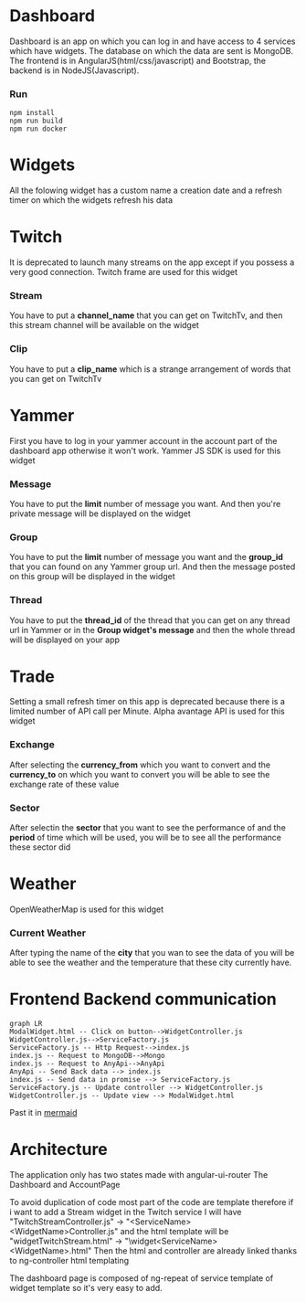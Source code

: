 # Dashboard

Dashboard is an app on which you can log in and have access to 4 services which have widgets. The database on which the data are sent is MongoDB. The frontend is in AngularJS(html/css/javascript) and Bootstrap,  the backend is in NodeJS(Javascript).

### Run
```
npm install
npm run build
npm run docker
```
# Widgets
All the folowing widget has a custom name a creation date and a refresh timer on which the widgets refresh his data

# Twitch
It is deprecated to launch many streams on the app except if you possess a very good connection.
Twitch frame are used for this widget
### Stream
You have to put a **channel_name** that you can get on TwitchTv, and then this stream channel will be available on the widget
### Clip
You have to put a **clip_name** which is a strange arrangement of words that you can get on TwitchTv
# Yammer
First you have to log in your yammer account in the account part of the dashboard app otherwise it won't work.
Yammer JS SDK is used for this widget
### Message
You have to put the **limit** number of message you want. And then you're private message will be displayed on the widget
### Group
You have to put the **limit** number of message you want and the **group_id** that you can found on any Yammer group url. And then the message posted on this group will be displayed in the widget
### Thread
You have to put the **thread_id** of the thread that you can get on any thread url in Yammer or in the **Group widget's message** and then the whole thread will be displayed on your app
# Trade
Setting a small refresh timer on this app is deprecated because there is a limited number of API call per Minute.
Alpha avantage API is used for this widget
### Exchange
After selecting the **currency_from** which you want to convert and the **currency_to** on which you want to convert you will be able to see the exchange rate of these value
### Sector
After selectin the **sector** that you want to see the performance of and the **period** of time which will be used, you will be to see all the performance these sector did
# Weather
OpenWeatherMap is used for this widget
### Current Weather
After typing the name of the **city** that you wan to see the data of you will be able to see the weather and the temperature that these city currently have.

# Frontend Backend communication
```mermaid
graph LR
ModalWidget.html -- Click on button-->WidgetController.js
WidgetController.js-->ServiceFactory.js
ServiceFactory.js -- Http Request-->index.js
index.js -- Request to MongoDB-->Mongo
index.js -- Request to AnyApi-->AnyApi
AnyApi -- Send Back data --> index.js
index.js -- Send data in promise --> ServiceFactory.js
ServiceFactory.js -- Update controller --> WidgetController.js
WidgetController.js -- Update view --> ModalWidget.html 
```
Past it in [mermaid](https://mermaidjs.github.io/mermaid-live-editor/)

# Architecture
The application only has two states made with angular-ui-router
The Dashboard and AccountPage


To avoid duplication of code most part of the code are template therefore
if i want to add a Stream widget in the Twitch service I will have
"TwitchStreamController.js" -> "\<ServiceName\>\<WidgetName\>Controller.js"
and the html template will be
"widgetTwitchStream.html" -> "\widget<ServiceName\>\<WidgetName\>.html"
Then the html and controller are already linked thanks to ng-controller html templating

The dashboard page is composed of ng-repeat of service template of widget template
so it's very easy to add.
